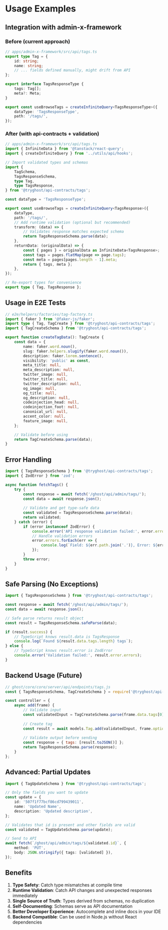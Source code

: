 # Usage Examples

## Integration with admin-x-framework

### Before (current approach)

```typescript
// apps/admin-x-framework/src/api/tags.ts
export type Tag = {
    id: string;
    name: string;
    // ... fields defined manually, might drift from API
};

export interface TagsResponseType {
    tags: Tag[];
    meta?: Meta;
}

export const useBrowseTags = createInfiniteQuery<TagsResponseType>({
    dataType: 'TagsResponseType',
    path: '/tags/',
});
```

### After (with api-contracts + validation)

```typescript
// apps/admin-x-framework/src/api/tags.ts
import { InfiniteData } from '@tanstack/react-query';
import { createInfiniteQuery } from '../utils/api/hooks';

// Import validated types and schemas
import {
    TagSchema,
    TagsResponseSchema,
    type Tag,
    type TagsResponse,
} from '@tryghost/api-contracts/tags';

const dataType = 'TagsResponseType';

export const useBrowseTags = createInfiniteQuery<TagsResponse>({
    dataType,
    path: '/tags/',
    // Add runtime validation (optional but recommended)
    transform: (data) => {
        // Validates response matches expected schema
        return TagsResponseSchema.parse(data);
    },
    returnData: (originalData) => {
        const { pages } = originalData as InfiniteData<TagsResponse>;
        const tags = pages.flatMap(page => page.tags);
        const meta = pages[pages.length - 1].meta;
        return { tags, meta };
    },
});

// Re-export types for convenience
export type { Tag, TagsResponse };
```

## Usage in E2E Tests

```typescript
// e2e/helpers/factories/tag-factory.ts
import { faker } from '@faker-js/faker';
import type { Tag, TagCreate } from '@tryghost/api-contracts/tags';
import { TagCreateSchema } from '@tryghost/api-contracts/tags';

export function createTagData(): TagCreate {
    const data = {
        name: faker.word.noun(),
        slug: faker.helpers.slugify(faker.word.noun()),
        description: faker.lorem.sentence(),
        visibility: 'public' as const,
        meta_title: null,
        meta_description: null,
        twitter_image: null,
        twitter_title: null,
        twitter_description: null,
        og_image: null,
        og_title: null,
        og_description: null,
        codeinjection_head: null,
        codeinjection_foot: null,
        canonical_url: null,
        accent_color: null,
        feature_image: null,
    };

    // Validate before using
    return TagCreateSchema.parse(data);
}
```

## Error Handling

```typescript
import { TagsResponseSchema } from '@tryghost/api-contracts/tags';
import { ZodError } from 'zod';

async function fetchTags() {
    try {
        const response = await fetch('/ghost/api/admin/tags/');
        const data = await response.json();
        
        // Validate and get type-safe data
        const validated = TagsResponseSchema.parse(data);
        return validated;
    } catch (error) {
        if (error instanceof ZodError) {
            console.error('API response validation failed:', error.errors);
            // Handle validation errors
            error.errors.forEach(err => {
                console.log(`Field: ${err.path.join('.')}, Error: ${err.message}`);
            });
        }
        throw error;
    }
}
```

## Safe Parsing (No Exceptions)

```typescript
import { TagsResponseSchema } from '@tryghost/api-contracts/tags';

const response = await fetch('/ghost/api/admin/tags/');
const data = await response.json();

// Safe parse returns result object
const result = TagsResponseSchema.safeParse(data);

if (result.success) {
    // TypeScript knows result.data is TagsResponse
    console.log(`Found ${result.data.tags.length} tags`);
} else {
    // TypeScript knows result.error is ZodError
    console.error('Validation failed:', result.error.errors);
}
```

## Backend Usage (Future)

```javascript
// ghost/core/core/server/api/endpoints/tags.js
const { TagsResponseSchema, TagCreateSchema } = require('@tryghost/api-contracts/tags');

const controller = {
    async add(frame) {
        // Validate input
        const validatedInput = TagCreateSchema.parse(frame.data.tags[0]);
        
        // Create tag
        const result = await models.Tag.add(validatedInput, frame.options);
        
        // Validate output before sending
        const response = { tags: [result.toJSON()] };
        return TagsResponseSchema.parse(response);
    }
};
```

## Advanced: Partial Updates

```typescript
import { TagUpdateSchema } from '@tryghost/api-contracts/tags';

// Only the fields you want to update
const update = {
    id: '507f1f77bcf86cd799439011',
    name: 'Updated Name',
    description: 'Updated description',
};

// Validates that id is present and other fields are valid
const validated = TagUpdateSchema.parse(update);

// Send to API
await fetch(`/ghost/api/admin/tags/${validated.id}`, {
    method: 'PUT',
    body: JSON.stringify({ tags: [validated] }),
});
```

## Benefits

1. **Type Safety**: Catch type mismatches at compile time
2. **Runtime Validation**: Catch API changes and unexpected responses immediately
3. **Single Source of Truth**: Types derived from schemas, no duplication
4. **Self-Documenting**: Schemas serve as API documentation
5. **Better Developer Experience**: Autocomplete and inline docs in your IDE
6. **Backend Compatible**: Can be used in Node.js without React dependencies


